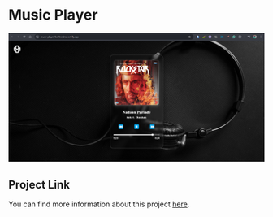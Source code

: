 # Music Player

![Screenshot](img/Project.png)

## Project Link
You can find more information about this project [here](https://css-only-effect.netlify.app/).
